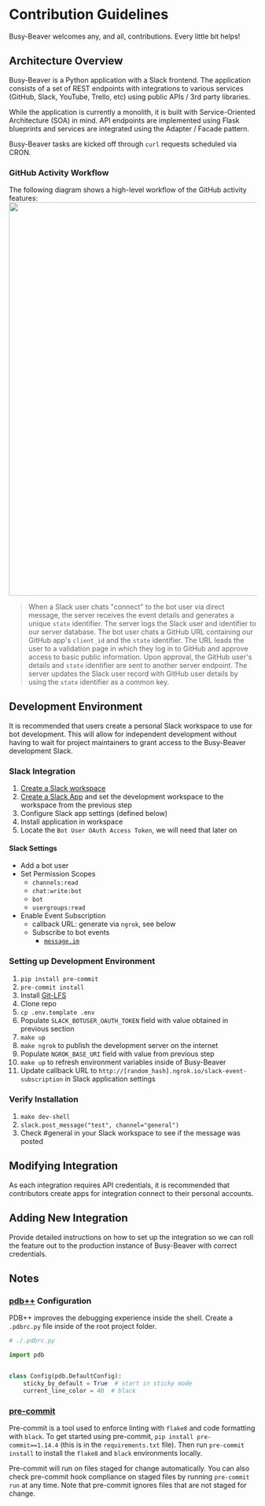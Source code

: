 # Contribution Guidelines

Busy-Beaver welcomes any, and all, contributions. Every little bit helps!

## Architecture Overview

Busy-Beaver is a Python application with a Slack frontend. The application consists of a set of REST endpoints with integrations to various services (GitHub, Slack, YouTube, Trello, etc) using public APIs / 3rd party libraries.

While the application is currently a monolith, it is built with Service-Oriented Architecture (SOA) in mind. API endpoints are implemented using Flask blueprints and services are integrated using the Adapter / Facade pattern.

Busy-Beaver tasks are kicked off through `curl` requests scheduled via CRON.

### GitHub Activity Workflow

The following diagram shows a high-level workflow of the GitHub activity features:
<img src="assets/architecture.png" width=800 />

> When a Slack user chats "connect" to the bot user via direct message, the server receives the event details and generates a unique `state` identifier. The server logs the Slack user and identifier to our server database. The bot user chats a GitHub URL containing our GitHub app's `client_id` and the `state` identifier. The URL leads the user to a validation page in which they log in to GitHub and approve access to basic public information. Upon approval, the GitHub user's details and `state` identifier are sent to another server endpoint. The server updates the Slack user record with GitHub user details by using the `state` identifier as a common key.

## Development Environment

It is recommended that users create a personal Slack workspace to use for bot development. This will allow for independent development without having to wait for project maintainers to grant access to the Busy-Beaver development Slack.

### Slack Integration

1. [Create a Slack workspace](https://get.slack.help/hc/en-us/articles/206845317-Create-a-Slack-workspace)
1. [Create a Slack App](https://api.slack.com/apps) and set the development workspace to the workspace from the previous step
1. Configure Slack app settings (defined below)
1. Install application in workspace
1. Locate the `Bot User OAuth Access Token`, we will need that later on

#### Slack Settings

- Add a bot user
- Set Permission Scopes
  - `channels:read`
  - `chat:write:bot`
  - `bot`
  - `usergroups:read`
- Enable Event Subscription
  - callback URL: generate via `ngrok`, see below
  - Subscribe to bot events
    - [`message.im`](https://api.slack.com/events/message.im)

### Setting up Development Environment

1. `pip install pre-commit`
1. `pre-commit install`
1. Install [Git-LFS](https://git-lfs.github.com/)
1. Clone repo
1. `cp .env.template .env`
1. Populate `SLACK_BOTUSER_OAUTH_TOKEN` field with value obtained in previous section
1. `make up`
1. `make ngrok` to publish the development server on the internet
1. Populate `NGROK_BASE_URI` field with value from previous step
1. `make up` to refresh environment variables inside of Busy-Beaver
1. Update callback URL to `http://[random_hash].ngrok.io/slack-event-subscription` in Slack application settings

### Verify Installation

1. `make dev-shell`
1. `slack.post_message("test", channel="general")`
1. Check #general in your Slack workspace to see if the message was posted

## Modifying Integration

As each integration requires API credentials, it is recommended that contributors create apps for integration connect to their personal accounts.

## Adding New Integration

Provide detailed instructions on how to set up the integration so we can roll the feature out to the production instance of Busy-Beaver with correct credentials.

## Notes

### [pdb++](https://pypi.org/project/pdbpp/) Configuration

PDB++ improves the debugging experience inside the shell. Create a `.pdbrc.py` file inside of the root project folder.

```python
# ./.pdbrc.py

import pdb


class Config(pdb.DefaultConfig):
    sticky_by_default = True  # start in sticky mode
    current_line_color = 40  # black
```

### [pre-commit](https://pre-commit.com/)

Pre-commit is a tool used to enforce linting with `flake8` and code formatting with `black`. To get started using
pre-commit, `pip install pre-commit==1.14.4` (this is in the `requirements.txt` file). Then run `pre-commit install`
to install the `flake8` and `black` environments locally.

Pre-commit will run on files staged for change automatically. You can also check pre-commit hook compliance on staged
files by running `pre-commit run` at any time. Note that pre-commit ignores files that are not staged for change.
